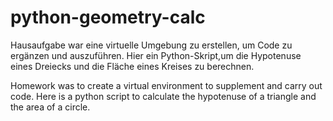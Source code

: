 # python-geometry-calc
Hausaufgabe war eine virtuelle Umgebung zu erstellen, um Code zu ergänzen und auszuführen.
Hier ein Python-Skript,um die Hypotenuse eines Dreiecks und die Fläche eines Kreises zu berechnen.

Homework was to create a virtual environment to supplement and carry out code.
Here is a python script to calculate the hypotenuse of a triangle and the area of a circle.